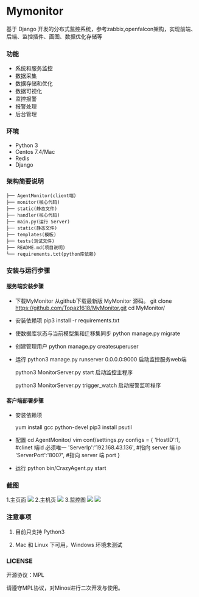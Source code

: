 # Mymonitor
基于 Django 开发的分布式监控系统，参考zabbix,openfalcon架构，实现前端、后端、监控插件、画图、数据优化存储等

### 功能
- 系统和服务监控
- 数据采集
- 数据存储和优化
- 数据可视化
- 监控报警
- 报警处理
- 后台管理


### 环境
- Python 3
- Centos 7.4/Mac
- Redis
- Django

### 架构简要说明
```
├── AgentMonitor(client端)
├── monitor(核心代码)
├── static(静态文件)
├── handler(核心代码)
├── main.py(运行 Server)
├── static(静态文件)
├── templates(模板)
├── tests(测试文件)
├── README.md(项目说明)
└── requirements.txt(python库依赖)
```

### 安装与运行步骤

#### 服务端安装步骤
 - 下载MyMonitor
	从github下载最新版 MyMonitor 源码。
	git clone https://github.com/Topaz1618/MyMonitor.git
	cd MyMonitor/

 - 安装依赖项
	pip3 install -r requirements.txt

 - 使数据库状态与当前模型集和迁移集同步
 	python manage.py migrate

 - 创建管理用户
 	python manage.py createsuperuser

 - 运行
	python3 manage.py runserver 0.0.0.0:9000  启动监控服务web端

	python3 MonitorServer.py start  启动监控主程序

	python3 MonitorServer.py trigger_watch  启动报警监听程序

#### 客户端部署步骤
 - 安装依赖项

 	yum install gcc python-devel
 	pip3  install  psutil
 - 配置
 	cd AgentMonitor/
	vim  conf/settings.py
	configs = {
    	'HostID':1,						#clinet 端id 必须唯一
    	'ServerIp':'192.168.43.136',	#指向 server 端 ip
    	'ServerPort':'8007',			#指向 server 端 port
    }
 - 运行
 	python bin/CrazyAgent.py start


### 截图
1.主页面
![](https://github.com/Topaz1618/MyMonitor/blob/master/statics/unity/img/monitor.png)
2.主机页
![](https://github.com/Topaz1618/MyMonitor/blob/master/statics/unity/img/monitor2.png)
3.监控图
![](https://github.com/Topaz1618/MyMonitor/blob/master/statics/unity/img/monitor7.png)
![](https://github.com/Topaz1618/MyMonitor/blob/master/statics/unity/img/monitor6.png)


### 注意事项
1. 目前只支持 Python3

2. Mac 和 Linux 下可用，Windows 环境未测试


### LICENSE
开源协议：MPL

请遵守MPL协议，对Minos进行二次开发与使用。
